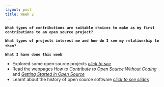 ```yaml
---
layout: post
title: Week 2
---
```


**`What types of contributions are suitable choices to make as my first contributions to an open source project?`**  

**`What types of projects interest me and how do I see my relationship to them?`** . 

**`What I have done this week`**
  - Explored some open source projects [_click to see_](https://github.com/hunter-college-ossd-fall-2019/nancydocode-proj-exploration-01/blob/master/project_licenses.md)
  - Read the webpages [_How to Contribute to Open Source Without Coding_](https://icontribute.wordpress.com/how-to-contribute-to-open-source-without-coding/) and [_Getting Started in Open Source_](https://blog.newrelic.com/engineering/open-source_gettingstarted/)
  - Learnt about the history of open source software [_click to see slides_](http://www.compsci.hunter.cuny.edu/~sweiss/course_materials/csci395.86/slides/history.html#1)
